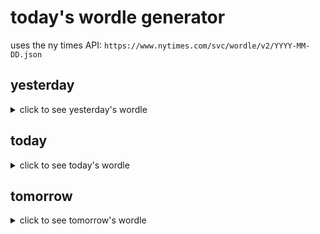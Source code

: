 # today's wordle generator

uses the ny times API: `https://www.nytimes.com/svc/wordle/v2/YYYY-MM-DD.json`

## yesterday

<details>
    <summary>click to see yesterday's wordle</summary>

    prior

</details>

## today

<details>
    <summary>click to see today's wordle</summary>

    cover

</details>

## tomorrow

<details>
    <summary>click to see tomorrow's wordle</summary>

    terse

</details>
